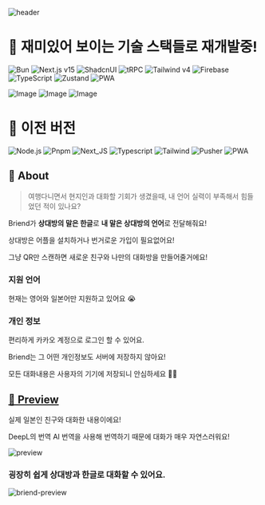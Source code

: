 ![header](https://capsule-render.vercel.app/api?type=rect&color=0:EEFF00,100:a82da8&fontColor=FFFFFF&height=100&section=header&text=briend&fontSize=40&fontAlign=50&fontAlignY=50)

# 🚧 재미있어 보이는 기술 스택들로 재개발중!

![Bun](https://img.shields.io/badge/Bun-000000?style=flat-square&logo=Bun&logoColor=white) ![Next.js v15](https://img.shields.io/badge/Next.js%20v15-000000?style=flat-square&logo=Next.js&logoColor=white) ![ShadcnUI](https://img.shields.io/badge/ShadcnUI-000000?style=flat-square&logo=ShadcnUI&logoColor=white) ![tRPC](https://img.shields.io/badge/tRPC-2596BE?style=flat-square&logo=tRPC&logoColor=white) ![Tailwind v4](https://img.shields.io/badge/Tailwind%20v4-06B6D4?style=flat-square&logo=TailwindCSS&logoColor=white) ![Firebase](https://img.shields.io/badge/Firebase-DD2C00?style=flat-square&logo=Firebase&logoColor=white) ![TypeScript](https://img.shields.io/badge/TypeScript-3178C6?style=flat-square&logo=TypeScript&logoColor=white) ![Zustand](https://img.shields.io/badge/Zustand-423E39?style=flat-square&logo=React&logoColor=white) ![PWA](https://img.shields.io/badge/PWA-5A0FC8?style=flat-square&logo=PWA&logoColor=white)

![Image](https://github.com/user-attachments/assets/8efb0694-b180-4a04-9673-28296435a5ae)
![Image](https://github.com/user-attachments/assets/7fa91a70-1ca4-4c05-9a76-99e04afbbe73)
![Image](https://github.com/user-attachments/assets/a7b2bb9a-0b1a-4a0d-a2a8-5bc3ed519dbe)

# 🚧 이전 버전

![Node.js](https://img.shields.io/badge/Node-339933?style=flat-square&logo=Node.js&logoColor=white) ![Pnpm](https://img.shields.io/badge/PNPM-F69220?style=flat-square&logo=pnpm&logoColor=white) ![Next_JS](https://img.shields.io/badge/Next.js-000000?style=flat-square&logo=next.js&logoColor=white) ![Typescript](https://img.shields.io/badge/Typescript-3178c6?style=flat-square&logo=typescript&logoColor=white) ![Tailwind](https://img.shields.io/badge/Tailwind-06B6D4?style=flat-square&logo=sass&logoColor=white)
![Pusher](https://img.shields.io/badge/Pusher-300D4F?style=flat-square&logo=pusher&logoColor=white) ![PWA](https://img.shields.io/badge/PWA-5A0FC8?style=flat-square&logo=pwa&logoColor=white)

## 👋 About

> 여행다니면서 현지인과 대화할 기회가 생겼을때, 내 언어 실력이 부족해서 힘들었던 적이 있나요?

Briend가 **상대방의 말은 한글**로 **내 말은 상대방의 언어**로 전달해줘요!

상대방은 어플을 설치하거나 번거로운 가입이 필요없어요!

그냥 QR만 스캔하면 새로운 친구와 나만의 대화방을 만들어줄거에요!

### 지원 언어

현재는 영어와 일본어만 지원하고 있어요 😭

### 개인 정보

편리하게 카카오 계정으로 로그인 할 수 있어요.

Briend는 그 어떤 개인정보도 서버에 저장하지 않아요!

모든 대화내용은 사용자의 기기에 저장되니 안심하세요 💁‍♂️

## [🎨 Preview](https://briend.vercel.app)

실제 일본인 친구와 대화한 내용이에요!

DeepL의 번역 AI 번역을 사용해 번역하기 때문에 대화가 매우 자연스러워요!

![preview](https://github.com/HyeokjaeLee/briend/assets/71566740/93f1943e-619c-4347-834b-2377ad9d7a75)

### 굉장히 쉽게 상대방과 한글로 대화할 수 있어요.

![briend-preview](https://github.com/HyeokjaeLee/briend/assets/71566740/30907aa5-262a-4acb-9dbc-81bda1133879)
